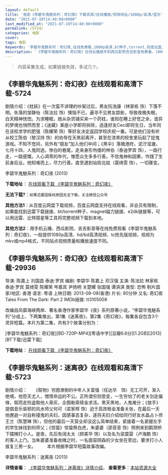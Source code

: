 ```yaml
---
layout: default
title: '电影《李碧华鬼魅系列：奇幻夜》下载资源/在线播放/视频地址/1080p/高清/蓝光'
date: "2021-07-10T14:40:08+0800"
last_modified_at: "2021-07-10T14:40:08+0800"
permalink: /5724/
categories: 电影
cover:
tags: 电影
keywords: '李碧华鬼魅系列：奇幻夜,在线免费看,1080p高清,bt种子,torrent,百度云盘,magnet,磁力链,迅雷下载资源'
description: '《李碧华鬼魅系列：奇幻夜》在线云播放手机西瓜影院吉吉影音免费看，1080p高清bd/hd未删减完整版和tc抢先枪版，mkv/mp4格式，附带bt/torrent种子、magnet/磁力链、百度云盘、网盘资源迅雷下载链接'
---
```


>内容采集生成，如果链接失效，多试几个。


## 《李碧华鬼魅系列：奇幻夜》在线观看和高清下载-5724

剧情介绍：《枕妖》在一次蛮不讲理的吵架过后，男友阮浩康（林家栋 饰）下落不明。失落的邹静怡（陈法拉 饰）懊恼不已，遍寻不见男友踪影，导致夜晚失眠，白天精神恍惚。为求睡眠，她从杂货铺买来一个药枕，谁知在睡上好觉之余，诡异的梦境也悄然而至；《迷藏》某座小学即将拆除，适逢好友Ceci即将生日，当年同在该校求学的肥强（陈耀荣 饰）等好友决定返回学校庆祝一番。可是他们没有听从校工陈伯（黎汉持 饰）的劝导在天黑前离开，甚至在漆黑的校舍里玩起了捉鬼游戏。不知不觉间，另外有“朋友”加入他们中间；《黑伞》落魄港府，泥泞湿漉，七月十四，人鬼同途。惨白的巷尾，走来身形佝偻的林伯（泰迪罗宾 饰），一路行走，一路感慨，人心凋零的年代，惟愿众生多多行善。不信鬼神和因果，作践了生前身后业。他知难而上，尽力行善。直至遇到站街北姑（莫绮雯 饰），一切骤变。


李碧华鬼魅系列：奇幻夜 (2013)

**下载地址**： [在线观看下载 《李碧华鬼魅系列：奇幻夜》](https://www.btbtdy.me/btdy/dy2350.html) 


**无法下载?**：`如果迅雷因版权原因无法下载，关注微信公众号 `

**其他方法1**：从百度云网盘下载视频，百度云网盘支持在线观看，非会员有限制，如果能找到迅雷下载链接、bt/torrent种子、magnet磁力链接、e2dk链接等，可以用迅雷、比特彗星等工具将完整视频下载到本地。

**其他方法2**：用手机云播、西瓜影院、吉吉影音等在线免费观看《李碧华鬼魅系列：奇幻夜》，一般提供1080p高清、hd/bd高清视频、tc抢先版视频，视频为mkv或mp4格式，不同站点视频质量和播放速度不同。


## 《李碧华鬼魅系列：奇幻夜》在线观看和高清下载-29936

导演: 陈嘉上 刘国昌 泰迪·罗宾 编剧: 李碧华 陈嘉上 邓汉强 主演: 陈法拉 林家栋 泰迪·罗宾 莫绮雯 陈耀荣 岑嘉其 尹扬明 关楚耀 张国强 谭淇淇 类型: 恐怖 制片国家/地区: 香港 语言: 粤语 上映日期: 2013-08-08(香港) 片长: 90分钟 又名: 奇幻夜 Tales From The Dark: Part 2 IMDb链接: tt3105008

改编自风靡海峡两岸、著名香港作家李碧华《夜》系列原著小说，“李碧华鬼魅系列”分成上、下两集推出，第1集《迷离夜》，第2集《奇幻夜》，每集各自包含3个灵异短篇。本片为第二集，共有3个故事分别为：


[李碧华鬼魅系列：奇幻夜][BD-720P-MP4][粤语中字][豆瓣6.6分][1.2GB][2013][BT下载/迅雷下载]

**下载地址**： [在线观看下载 《李碧华鬼魅系列：奇幻夜》](https://www.btdx8.com/torrent/tales_from_the_dark_2_2013.html) 


## 《李碧华鬼魅系列：迷离夜》在线观看和高清下载-5723

剧情介绍：　　《赃物》穷困潦倒的中年人关富强（任达华　饰）无工可开，渐入绝境，他怨天尤人，憎恨命运的不公。正所谓穷则思变，一生穷怕了的老关剑走偏锋，铤而走险盗取他人骨灰，企图勒索赎金求活。黑天黑地，人鬼难分；《放手》提倡音乐驱邪的风水师父何可（梁家辉 饰）迫于高昂租金准备关张，在最后一天他邂逅一对自称撞鬼的夫妇，因感事态复杂，遂将夫妇介绍给同行好友水晶占卜师王兰（陈慧琳 饰），但他的最后一天营业却没这么简单结束，紧接着一名紧握左手的学生妹找到何师父；《惊蛰》惊蛰祭白虎，朱婆婆（邵音音 饰）照例来到鹅颈桥下摆摊打小人。是夜，先后有阔太太（顾美华 饰）以及名为梁震婴（卢海鹏 饰）的客人上门。当朱婆婆准备收摊之时，一名面容阴森的少女坐在旁边，要求打小人报复三男一女。  　　本片根据李碧华短篇故事改编。


李碧华鬼魅系列：迷离夜 (2013)

**详情查看**： [《李碧华鬼魅系列：迷离夜》详情介绍](/movie/5723/)， **查看更多**：[本站资源大全](/movie/t/all/)


